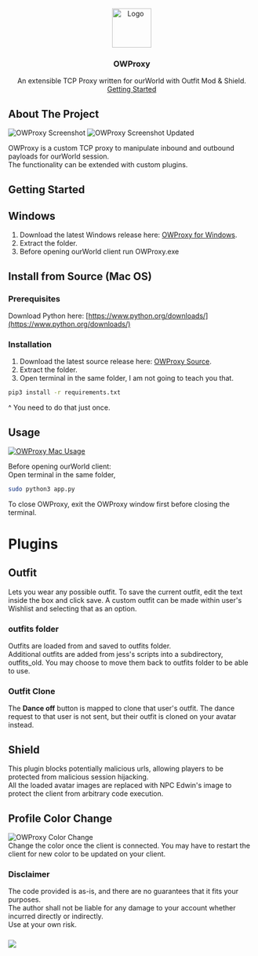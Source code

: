 <!-- PROJECT LOGO -->
<br />
<p align="center">
  <a href="https://github.com/khanxbahria/OWProxy">
    <img src="./gui/icon.ico" alt="Logo" width="80" height="80">
  </a>

  <h3 align="center">OWProxy</h3>

  <p align="center">
    An extensible TCP Proxy written for ourWorld with Outfit Mod & Shield.
    <br />
   <a href="#getting-started">Getting Started</a>




  </p>
</p>


<!-- ABOUT THE PROJECT -->
## About The Project

![OWProxy Screenshot](https://i.imgur.com/diZxGEyl.png)
![OWProxy Screenshot Updated](https://i.imgur.com/FmNk7Wnm.png)

OWProxy is a custom TCP proxy to manipulate inbound and outbound payloads for ourWorld session.  
The functionality can be extended with custom plugins.  


<!-- GETTING STARTED -->
## Getting Started

## Windows
1. Download the latest Windows release here: [OWProxy for Windows](https://github.com/khanxbahria/OWProxy/releases/latest/download/OWProxy-win64.zip).
2. Extract the folder.
3. Before opening ourWorld client run OWProxy.exe


## Install from Source (Mac OS)

### Prerequisites

Download Python here: [https://www.python.org/downloads/](https://www.python.org/downloads/)

### Installation

1. Download the latest source release here: [OWProxy Source](https://github.com/khanxbahria/OWProxy/archive/refs/heads/main.zip).
2. Extract the folder.
3. Open terminal in the same folder, I am not going to teach you that.
  ```bash
  pip3 install -r requirements.txt
  ```
^ You need to do that just once.


<!-- USAGE EXAMPLES -->
## Usage

[![OWProxy Mac Usage](https://i.imgur.com/pVgFppE.png)](https://github.com/khanxbahria/OWProxy)

Before opening ourWorld client:  
  Open terminal in the same folder,
  ```bash 
  sudo python3 app.py
  ```  
To close OWProxy, exit the OWProxy window first before closing the terminal.

# Plugins

## Outfit

Lets you wear any possible outfit.
 To save the current outfit, edit the text inside the box and click save.
 A custom outfit can be made within user's Wishlist and selecting that as an option.
  ### outfits folder
  Outfits are loaded from and saved to outfits folder.  
  Additional outfits are added from jess's scripts into a subdirectory, outfits_old. You may choose to move them back to outfits folder to be able to use.

  ### Outfit Clone
  The **Dance off** button is mapped to clone that user's outfit. The dance request to that user is not sent, but their outfit is cloned on your avatar instead.


## Shield

This plugin blocks potentially malicious urls, allowing players to be protected from malicious session hijacking.  
All the loaded avatar images are replaced with NPC Edwin's image to protect the client from arbitrary code execution.

## Profile Color Change
![OWProxy Color Change](https://i.imgur.com/rtL9enWl.png)  
Change the color once the client is connected. You may have to restart the client for new color to be updated on your client.

### Disclaimer

  The code provided is as-is, and there are no guarantees that it fits your purposes.  
  The author shall not be liable for any damage to your account whether incurred directly or indirectly.  
  Use at your own risk.  
  


###  

![](https://discord-md-badge.vercel.app/api/shield/593752934496337920)



